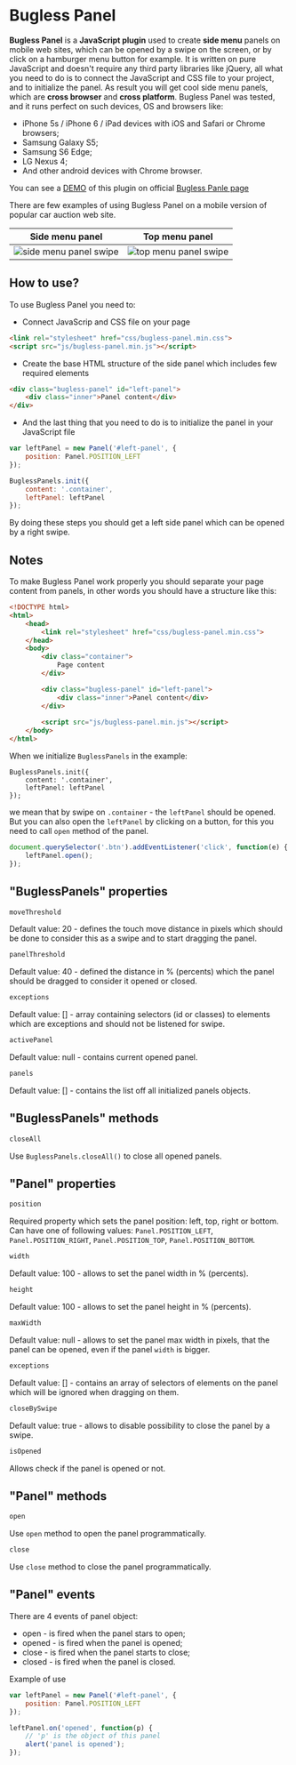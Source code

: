 Bugless Panel
==================

**Bugless Panel** is a **JavaScript plugin** used to create **side menu** panels on mobile web sites, 
which can be opened by a swipe on the screen, or by click on a hamburger menu button for example.
It is written on pure JavaScript and doesn't require any third party libraries like jQuery, 
all what you need to do is to connect the JavaScript and CSS file to your project, and to initialize the panel.
As result you will get cool side menu panels, which are **cross browser** and **cross platform**.
Bugless Panel was tested, and it runs perfect on such devices, OS and browsers like:

* iPhone 5s / iPhone 6 / iPad devices with iOS and Safari or Chrome browsers;
* Samsung Galaxy S5;
* Samsung S6 Edge;
* LG Nexus 4;
* And other android devices with Chrome browser.

You can see a [DEMO](http://phoenix3008.github.io/buglessPanel) of this plugin on official [Bugless Panle page](http://phoenix3008.github.io/buglessPanel)


There are few examples of using Bugless Panel on a mobile version of popular car auction web site.

[side]: http://phoenix3008.github.io/buglessPanel/img/side-panel-swipe.gif "Side menu panel"
[top]: http://phoenix3008.github.io/buglessPanel/img/top-panel-swipe.gif "Top menu panel"


| Side menu panel | Top menu panel |
|---|---|
| ![side menu panel swipe][side] | ![top menu panel swipe][top] |




## How to use?

To use Bugless Panel you need to:

* Connect JavaScrip and CSS file on your page

```html
<link rel="stylesheet" href="css/bugless-panel.min.css">
<script src="js/bugless-panel.min.js"></script>
```


* Create the base HTML structure of the side panel which includes few required elements

```html
<div class="bugless-panel" id="left-panel">
    <div class="inner">Panel content</div>
</div>
```

* And the last thing that you need to do is to initialize the panel in your JavaScript file

```javascript
var leftPanel = new Panel('#left-panel', {
    position: Panel.POSITION_LEFT
});

BuglessPanels.init({
    content: '.container',
    leftPanel: leftPanel
});
```

By doing these steps you should get a left side panel which can be opened by a right swipe.

## Notes
To make Bugless Panel work properly you should separate your page content from panels,
in other words you should have a structure like this:
```html
<!DOCTYPE html>
<html>
	<head>
		<link rel="stylesheet" href="css/bugless-panel.min.css">
	</head>
	<body>
		<div class="container">
			Page content
		</div>

		<div class="bugless-panel" id="left-panel">
			<div class="inner">Panel content</div>
		</div>
		
		<script src="js/bugless-panel.min.js"></script>
	</body>
</html>

```

When we initialize `BuglessPanels` in the example:
```javascrip
BuglessPanels.init({
    content: '.container',
    leftPanel: leftPanel
});
```
we mean that by swipe on `.container` - the `leftPanel` should be opened.  
But you can also open the `leftPanel` by clicking on a button, for this you need to call `open` method of the panel.
```javascript
document.querySelector('.btn').addEventListener('click', function(e) {
    leftPanel.open();
});
```

## "BuglessPanels" properties

```javascript
moveThreshold
```
Default value: 20 - defines the touch move distance in pixels which should be done to consider this as a swipe and to start dragging the panel.

```javascript
panelThreshold
```
Default value: 40 - defined the distance in % (percents) which the panel should be dragged to consider it opened or closed.

```javascript
exceptions
```
Default value: [] - array containing selectors (id or classes) to elements which are exceptions and should not be listened for swipe.

```javascript
activePanel
```
Default value: null - contains current opened panel.

```javascript
panels
```
Default value: [] - contains the list off all initialized panels objects.


## "BuglessPanels" methods

```javascript
closeAll
```
Use `BuglessPanels.closeAll()` to close all opened panels.


## "Panel" properties

```javascript
position
```
Required property which sets the panel position: left, top, right or bottom. Can have one of following values:
`Panel.POSITION_LEFT`, `Panel.POSITION_RIGHT`, `Panel.POSITION_TOP`, `Panel.POSITION_BOTTOM`.

```javascript
width
```
Default value: 100 - allows to set the panel width in % (percents).

```javascript
height
```
Default value: 100 - allows to set the panel height in % (percents).

```javascript
maxWidth
```
Default value: null - allows to set the panel max width in pixels, that the panel can be opened, even if the panel `width` is bigger.

```javascript
exceptions
```
Default value: [] - contains an array of selectors of elements on the panel which will be ignored when dragging on them.

```javascript
closeBySwipe
```
Default value: true - allows to disable possibility to close the panel by a swipe.

```javascript
isOpened
```
Allows check if the panel is opened or not.

## "Panel" methods

```javascript
open
```
Use `open` method to open the panel programmatically.

```javascript
close
```
Use `close` method to close the panel programmatically.

## "Panel" events

There are 4 events of panel object:
* open - is fired when the panel stars to open;
* opened - is fired when the panel is opened;
* close - is fired when the panel starts to close;
* closed - is fired when the panel is closed.

Example of use

```javascript
var leftPanel = new Panel('#left-panel', {
    position: Panel.POSITION_LEFT
});

leftPanel.on('opened', function(p) {
    // 'p' is the object of this panel
    alert('panel is opened');
});
```